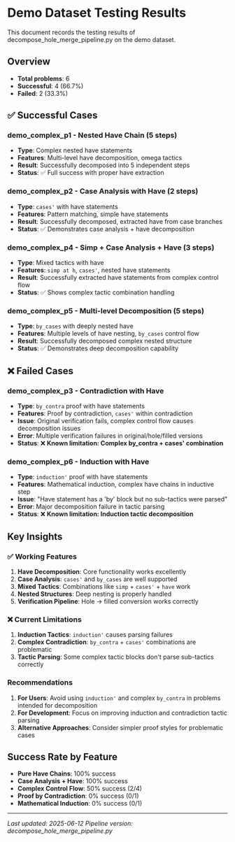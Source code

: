 # Demo Dataset Testing Results

This document records the testing results of decompose_hole_merge_pipeline.py on the demo dataset.

## Overview
- **Total problems**: 6
- **Successful**: 4 (66.7%)
- **Failed**: 2 (33.3%)

## ✅ Successful Cases

### demo_complex_p1 - Nested Have Chain (5 steps)
- **Type**: Complex nested have statements
- **Features**: Multi-level have decomposition, omega tactics
- **Result**: Successfully decomposed into 5 independent steps
- **Status**: ✅ Full success with proper have extraction

### demo_complex_p2 - Case Analysis with Have (2 steps) 
- **Type**: `cases'` with have statements
- **Features**: Pattern matching, simple have statements
- **Result**: Successfully decomposed, extracted have from case branches
- **Status**: ✅ Demonstrates case analysis + have decomposition

### demo_complex_p4 - Simp + Case Analysis + Have (3 steps)
- **Type**: Mixed tactics with have
- **Features**: `simp at h`, `cases'`, nested have statements  
- **Result**: Successfully extracted have statements from complex control flow
- **Status**: ✅ Shows complex tactic combination handling

### demo_complex_p5 - Multi-level Decomposition (5 steps)
- **Type**: `by_cases` with deeply nested have
- **Features**: Multiple levels of have nesting, `by_cases` control flow
- **Result**: Successfully decomposed complex nested structure
- **Status**: ✅ Demonstrates deep decomposition capability

## ❌ Failed Cases

### demo_complex_p3 - Contradiction with Have
- **Type**: `by_contra` proof with have statements
- **Features**: Proof by contradiction, `cases'` within contradiction
- **Issue**: Original verification fails, complex control flow causes decomposition issues
- **Error**: Multiple verification failures in original/hole/filled versions
- **Status**: ❌ **Known limitation: Complex by_contra + cases' combination**

### demo_complex_p6 - Induction with Have  
- **Type**: `induction'` proof with have statements
- **Features**: Mathematical induction, complex have chains in inductive step
- **Issue**: "Have statement has a 'by' block but no sub-tactics were parsed"
- **Error**: Major decomposition failure in tactic parsing
- **Status**: ❌ **Known limitation: Induction tactic decomposition**

## Key Insights

### ✅ Working Features
1. **Have Decomposition**: Core functionality works excellently
2. **Case Analysis**: `cases'` and `by_cases` are well supported
3. **Mixed Tactics**: Combinations like `simp` + `cases'` + `have` work
4. **Nested Structures**: Deep nesting is properly handled
5. **Verification Pipeline**: Hole -> filled conversion works correctly

### ❌ Current Limitations
1. **Induction Tactics**: `induction'` causes parsing failures
2. **Complex Contradiction**: `by_contra` + `cases'` combinations are problematic
3. **Tactic Parsing**: Some complex tactic blocks don't parse sub-tactics correctly

### Recommendations
1. **For Users**: Avoid using `induction'` and complex `by_contra` in problems intended for decomposition
2. **For Development**: Focus on improving induction and contradiction tactic parsing
3. **Alternative Approaches**: Consider simpler proof styles for problematic cases

## Success Rate by Feature
- **Pure Have Chains**: 100% success
- **Case Analysis + Have**: 100% success  
- **Complex Control Flow**: 50% success (2/4)
- **Proof by Contradiction**: 0% success (0/1)
- **Mathematical Induction**: 0% success (0/1)

---
*Last updated: 2025-06-12*
*Pipeline version: decompose_hole_merge_pipeline.py*
